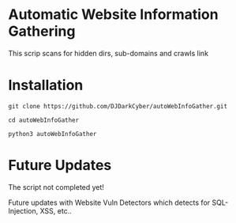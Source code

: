 # Automatic Website Information Gathering

This scrip scans for hidden dirs, sub-domains and crawls link

# Installation

`git clone https://github.com/DJDarkCyber/autoWebInfoGather.git`

`cd autoWebInfoGather`

`python3 autoWebInfoGather`

# Future Updates

The script not completed yet!

Future updates with Website Vuln Detectors which detects for SQL-Injection, XSS, etc..
